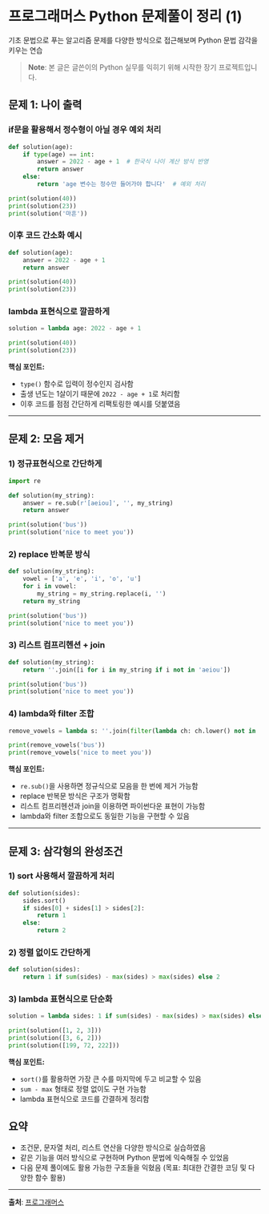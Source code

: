 # 프로그래머스 Python 문제풀이 정리 (1)

기초 문법으로 푸는 알고리즘 문제를 다양한 방식으로 접근해보며 Python 문법 감각을 키우는 연습

> **Note**: 본 글은 글쓴이의 Python 실무를 익히기 위해 시작한 장기 프로젝트입니다.  

## 문제 1: 나이 출력

### if문을 활용해서 정수형이 아닐 경우 예외 처리

```python
def solution(age):
    if type(age) == int:
        answer = 2022 - age + 1  # 한국식 나이 계산 방식 반영
        return answer
    else:
        return 'age 변수는 정수만 들어가야 합니다'  # 예외 처리

print(solution(40))
print(solution(23))
print(solution('마흔'))
```

### 이후 코드 간소화 예시

```python
def solution(age):
    answer = 2022 - age + 1
    return answer

print(solution(40))
print(solution(23))
```

### lambda 표현식으로 깔끔하게

```python
solution = lambda age: 2022 - age + 1

print(solution(40))
print(solution(23))
```

**핵심 포인트:**
- `type()` 함수로 입력이 정수인지 검사함
- 출생 년도는 1살이기 때문에 `2022 - age + 1`로 처리함
- 이후 코드를 점점 간단하게 리팩토링한 예시를 덧붙였음

---

## 문제 2: 모음 제거

### 1) 정규표현식으로 간단하게

```python
import re

def solution(my_string):
    answer = re.sub(r'[aeiou]', '', my_string)
    return answer

print(solution('bus'))
print(solution('nice to meet you'))
```

### 2) replace 반복문 방식

```python
def solution(my_string):
    vowel = ['a', 'e', 'i', 'o', 'u']
    for i in vowel:
        my_string = my_string.replace(i, '')
    return my_string

print(solution('bus'))
print(solution('nice to meet you'))
```

### 3) 리스트 컴프리헨션 + join

```python
def solution(my_string):
    return ''.join([i for i in my_string if i not in 'aeiou'])

print(solution('bus'))
print(solution('nice to meet you'))
```

### 4) lambda와 filter 조합

```python
remove_vowels = lambda s: ''.join(filter(lambda ch: ch.lower() not in 'aeiou', s))

print(remove_vowels('bus'))
print(remove_vowels('nice to meet you'))
```

**핵심 포인트:**
- `re.sub()`을 사용하면 정규식으로 모음을 한 번에 제거 가능함
- replace 반복문 방식은 구조가 명확함
- 리스트 컴프리헨션과 join을 이용하면 파이썬다운 표현이 가능함
- lambda와 filter 조합으로도 동일한 기능을 구현할 수 있음

---

## 문제 3: 삼각형의 완성조건

### 1) sort 사용해서 깔끔하게 처리

```python
def solution(sides):
    sides.sort()
    if sides[0] + sides[1] > sides[2]:
        return 1
    else:
        return 2
```

### 2) 정렬 없이도 간단하게

```python
def solution(sides):
    return 1 if sum(sides) - max(sides) > max(sides) else 2
```

### 3) lambda 표현식으로 단순화

```python
solution = lambda sides: 1 if sum(sides) - max(sides) > max(sides) else 2

print(solution([1, 2, 3]))
print(solution([3, 6, 2]))
print(solution([199, 72, 222]))
```

**핵심 포인트:**
- `sort()`를 활용하면 가장 큰 수를 마지막에 두고 비교할 수 있음
- `sum - max` 형태로 정렬 없이도 구현 가능함
- lambda 표현식으로 코드를 간결하게 정리함

## 요약

- 조건문, 문자열 처리, 리스트 연산을 다양한 방식으로 실습하였음
- 같은 기능을 여러 방식으로 구현하며 Python 문법에 익숙해질 수 있었음
- 다음 문제 풀이에도 활용 가능한 구조들을 익혔음 (목표: 최대한 간결한 코딩 및 다양한 함수 활용)

---

**출처**: [프로그래머스](https://school.programmers.co.kr/learn/challenges?order=recent)